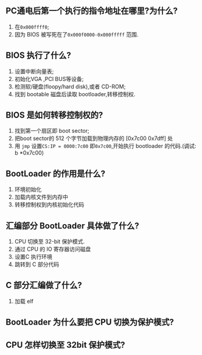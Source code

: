 ## PC通电后第一个执行的指令地址在哪里?为什么?

1. 在`0x000ffff0`;
2. 因为 BIOS 被写死在了`0x000f0000-0x000fffff` 范围.

## BIOS 执行了什么?

1. 设置中断向量表;
2. 初始化VGA ,PCI BUS等设备;
3. 检测软/硬盘(floopy/hard disk),或者 CD-ROM;
4. 找到 bootable 磁盘后读取 bootloader,转移控制权.

## BIOS 是如何转移控制权的?

1. 找到第一个扇区即 boot sector;
2. 把boot sector的 512 个字节加载到物理内存的 [0x7c00 0x7dff] 处
3. 用 `jmp` 设置`CS:IP = 0000:7c00` 即`0x7c00`,开始执行 bootloader 的代码.(调试: b *0x7c00)

## BootLoader 的作用是什么?

1. 环境初始化
2. 加载内核文件到内存中
3. 转移控制权到内核初始化代码

## 汇编部分 BootLoader 具体做了什么?
1. CPU 切换至 32-bit 保护模式.
2. 通过 CPU 的 IO 寄存器访问磁盘
3. 设置C 执行环境
4. 跳转到 C 部分代码

## C 部分汇编做了什么?

1. 加载 elf 



## BootLoader 为什么要把 CPU 切换为保护模式?

## CPU 怎样切换至 32bit 保护模式?